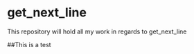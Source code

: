 # get_next_line
This repository will hold all my work in regards to get_next_line

##This is a test
